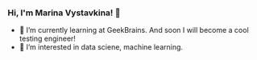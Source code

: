 ### Hi, I'm Marina Vystavkina! 👋

- 🌱 I’m currently learning at GeekBrains. And soon I will become a cool testing engineer!
- 👀 I’m interested in data sciene, machine learning.

